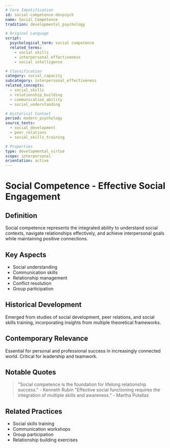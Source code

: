 ```yaml
---
# Core Identification
id: social-competence-devpsych
name: Social Competence
tradition: developmental_psychology

# Original Language
script:
  psychological_term: social competence
  related_terms:
    - social skills
    - interpersonal effectiveness
    - social intelligence

# Classification
category: social_capacity
subcategory: interpersonal_effectiveness
related_concepts:
  - social_skills
  - relationship_building
  - communication_ability
  - social_understanding

# Historical Context
period: modern_psychology
source_texts:
  - social_development
  - peer_relations
  - social_skills_training

# Properties
type: developmental_virtue
scope: interpersonal
orientation: active
---
```


# Social Competence - Effective Social Engagement

## Definition
Social competence represents the integrated ability to understand social contexts, navigate relationships effectively, and achieve interpersonal goals while maintaining positive connections.

## Key Aspects
- Social understanding
- Communication skills
- Relationship management
- Conflict resolution
- Group participation

## Historical Development
Emerged from studies of social development, peer relations, and social skills training, incorporating insights from multiple theoretical frameworks.

## Contemporary Relevance
Essential for personal and professional success in increasingly connected world. Critical for leadership and teamwork.

## Notable Quotes
> "Social competence is the foundation for lifelong relationship success." - Kenneth Rubin
> "Effective social functioning requires the integration of multiple skills and awareness." - Martha Putallaz

## Related Practices
- Social skills training 
- Communication workshops
- Group participation
- Relationship building exercises